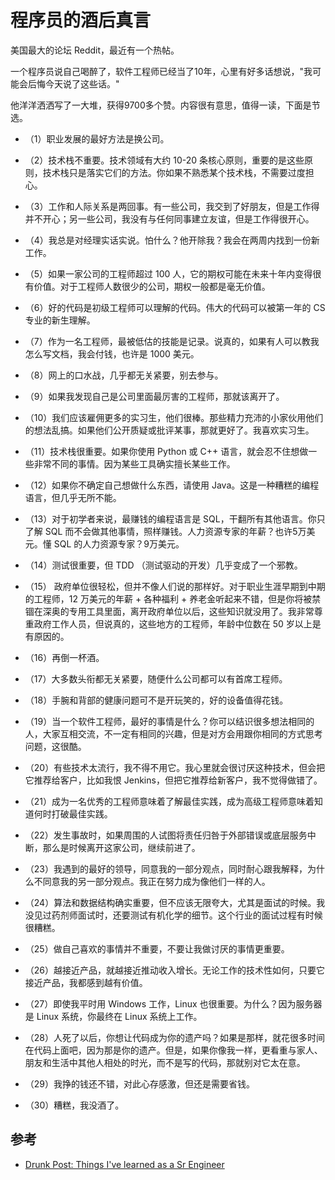 # 程序员的酒后真言


美国最大的论坛 Reddit，最近有一个热帖。

一个程序员说自己喝醉了，软件工程师已经当了10年，心里有好多话想说，"我可能会后悔今天说了这些话。"

他洋洋洒洒写了一大堆，获得9700多个赞。内容很有意思，值得一读，下面是节选。

- （1）职业发展的最好方法是换公司。

- （2）技术栈不重要。技术领域有大约 10-20 条核心原则，重要的是这些原则，技术栈只是落实它们的方法。你如果不熟悉某个技术栈，不需要过度担心。

- （3）工作和人际关系是两回事。有一些公司，我交到了好朋友，但是工作得并不开心；另一些公司，我没有与任何同事建立友谊，但是工作得很开心。

- （4）我总是对经理实话实说。怕什么？他开除我？我会在两周内找到一份新工作。

- （5）如果一家公司的工程师超过 100 人，它的期权可能在未来十年内变得很有价值。对于工程师人数很少的公司，期权一般都是毫无价值。

- （6）好的代码是初级工程师可以理解的代码。伟大的代码可以被第一年的 CS 专业的新生理解。

- （7）作为一名工程师，最被低估的技能是记录。说真的，如果有人可以教我怎么写文档，我会付钱，也许是 1000 美元。

- （8）网上的口水战，几乎都无关紧要，别去参与。

- （9）如果我发现自己是公司里面最厉害的工程师，那就该离开了。

- （10）我们应该雇佣更多的实习生，他们很棒。那些精力充沛的小家伙用他们的想法乱搞。如果他们公开质疑或批评某事，那就更好了。我喜欢实习生。

- （11）技术栈很重要。如果你使用 Python 或 C++ 语言，就会忍不住想做一些非常不同的事情。因为某些工具确实擅长某些工作。

- （12）如果你不确定自己想做什么东西，请使用 Java。这是一种糟糕的编程语言，但几乎无所不能。

- （13）对于初学者来说，最赚钱的编程语言是 SQL，干翻所有其他语言。你只了解 SQL 而不会做其他事情，照样赚钱。人力资源专家的年薪？也许5万美元。懂 SQL 的人力资源专家？9万美元。

- （14）测试很重要，但 TDD （测试驱动的开发）几乎变成了一个邪教。

- （15） 政府单位很轻松，但并不像人们说的那样好。对于职业生涯早期到中期的工程师，12 万美元的年薪 + 各种福利 + 养老金听起来不错，但是你将被禁锢在深奥的专用工具里面，离开政府单位以后，这些知识就没用了。我非常尊重政府工作人员，但说真的，这些地方的工程师，年龄中位数在 50 岁以上是有原因的。

- （16）再倒一杯酒。

- （17）大多数头衔都无关紧要，随便什么公司都可以有首席工程师。

- （18）手腕和背部的健康问题可不是开玩笑的，好的设备值得花钱。

- （19）当一个软件工程师，最好的事情是什么？你可以结识很多想法相同的人，大家互相交流，不一定有相同的兴趣，但是对方会用跟你相同的方式思考问题，这很酷。

- （20）有些技术太流行，我不得不用它。我心里就会很讨厌这种技术，但会把它推荐给客户，比如我恨 Jenkins，但把它推荐给新客户，我不觉得做错了。

- （21）成为一名优秀的工程师意味着了解最佳实践，成为高级工程师意味着知道何时打破最佳实践。

- （22）发生事故时，如果周围的人试图将责任归咎于外部错误或底层服务中断，那么是时候离开这家公司，继续前进了。

- （23）我遇到的最好的领导，同意我的一部分观点，同时耐心跟我解释，为什么不同意我的另一部分观点。我正在努力成为像他们一样的人。

- （24）算法和数据结构确实重要，但不应该无限夸大，尤其是面试的时候。我没见过药剂师面试时，还要测试有机化学的细节。这个行业的面试过程有时候很糟糕。

- （25）做自己喜欢的事情并不重要，不要让我做讨厌的事情更重要。

- （26）越接近产品，就越接近推动收入增长。无论工作的技术性如何，只要它接近产品，我都感到越有价值。

- （27）即使我平时用 Windows 工作，Linux 也很重要。为什么？因为服务器是 Linux 系统，你最终在 Linux 系统上工作。

- （28）人死了以后，你想让代码成为你的遗产吗？如果是那样，就花很多时间在代码上面吧，因为那是你的遗产。但是，如果你像我一样，更看重与家人、朋友和生活中其他人相处的时光，而不是写的代码，那就别对它太在意。

- （29）我挣的钱还不错，对此心存感激，但还是需要省钱。

- （30）糟糕，我没酒了。


## 参考

- [Drunk Post: Things I've learned as a Sr Engineer](https://old.reddit.com/r/ExperiencedDevs/comments/nmodyl/drunk_post_things_ive_learned_as_a_sr_engineer/)